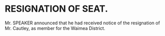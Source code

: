 # RESIGNATION OF SEAT.

Mr. SPEAKER announced that he had received notice of the resignation of Mr. Cautley, as member for the Waimea District.